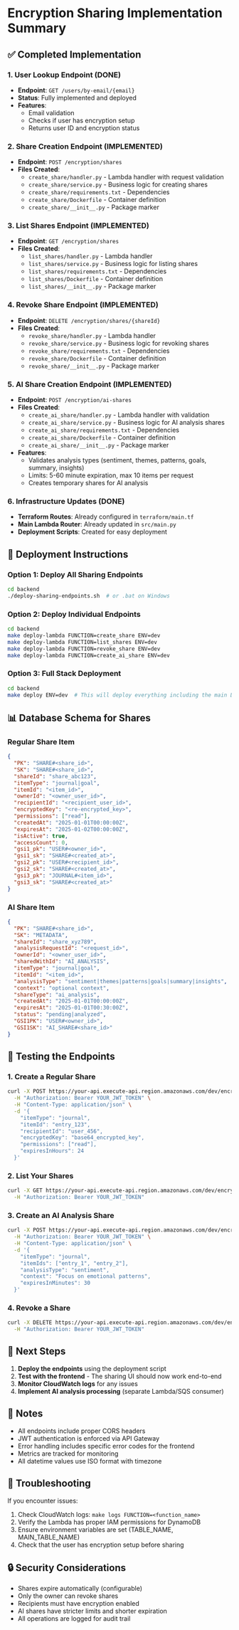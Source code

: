 # Encryption Sharing Implementation Summary

## ✅ Completed Implementation

### 1. User Lookup Endpoint (DONE)
- **Endpoint**: `GET /users/by-email/{email}`
- **Status**: Fully implemented and deployed
- **Features**:
  - Email validation
  - Checks if user has encryption setup
  - Returns user ID and encryption status

### 2. Share Creation Endpoint (IMPLEMENTED)
- **Endpoint**: `POST /encryption/shares`
- **Files Created**:
  - `create_share/handler.py` - Lambda handler with request validation
  - `create_share/service.py` - Business logic for creating shares
  - `create_share/requirements.txt` - Dependencies
  - `create_share/Dockerfile` - Container definition
  - `create_share/__init__.py` - Package marker

### 3. List Shares Endpoint (IMPLEMENTED)
- **Endpoint**: `GET /encryption/shares`
- **Files Created**:
  - `list_shares/handler.py` - Lambda handler
  - `list_shares/service.py` - Business logic for listing shares
  - `list_shares/requirements.txt` - Dependencies
  - `list_shares/Dockerfile` - Container definition
  - `list_shares/__init__.py` - Package marker

### 4. Revoke Share Endpoint (IMPLEMENTED)
- **Endpoint**: `DELETE /encryption/shares/{shareId}`
- **Files Created**:
  - `revoke_share/handler.py` - Lambda handler
  - `revoke_share/service.py` - Business logic for revoking shares
  - `revoke_share/requirements.txt` - Dependencies
  - `revoke_share/Dockerfile` - Container definition
  - `revoke_share/__init__.py` - Package marker

### 5. AI Share Creation Endpoint (IMPLEMENTED)
- **Endpoint**: `POST /encryption/ai-shares`
- **Files Created**:
  - `create_ai_share/handler.py` - Lambda handler with validation
  - `create_ai_share/service.py` - Business logic for AI analysis shares
  - `create_ai_share/requirements.txt` - Dependencies
  - `create_ai_share/Dockerfile` - Container definition
  - `create_ai_share/__init__.py` - Package marker
- **Features**:
  - Validates analysis types (sentiment, themes, patterns, goals, summary, insights)
  - Limits: 5-60 minute expiration, max 10 items per request
  - Creates temporary shares for AI analysis

### 6. Infrastructure Updates (DONE)
- **Terraform Routes**: Already configured in `terraform/main.tf`
- **Main Lambda Router**: Already updated in `src/main.py`
- **Deployment Scripts**: Created for easy deployment

## 🚀 Deployment Instructions

### Option 1: Deploy All Sharing Endpoints
```bash
cd backend
./deploy-sharing-endpoints.sh  # or .bat on Windows
```

### Option 2: Deploy Individual Endpoints
```bash
cd backend
make deploy-lambda FUNCTION=create_share ENV=dev
make deploy-lambda FUNCTION=list_shares ENV=dev
make deploy-lambda FUNCTION=revoke_share ENV=dev
make deploy-lambda FUNCTION=create_ai_share ENV=dev
```

### Option 3: Full Stack Deployment
```bash
cd backend
make deploy ENV=dev  # This will deploy everything including the main Lambda
```

## 📊 Database Schema for Shares

### Regular Share Item
```json
{
  "PK": "SHARE#<share_id>",
  "SK": "SHARE#<share_id>",
  "shareId": "share_abc123",
  "itemType": "journal|goal",
  "itemId": "<item_id>",
  "ownerId": "<owner_user_id>",
  "recipientId": "<recipient_user_id>",
  "encryptedKey": "<re-encrypted_key>",
  "permissions": ["read"],
  "createdAt": "2025-01-01T00:00:00Z",
  "expiresAt": "2025-01-02T00:00:00Z",
  "isActive": true,
  "accessCount": 0,
  "gsi1_pk": "USER#<owner_id>",
  "gsi1_sk": "SHARE#<created_at>",
  "gsi2_pk": "USER#<recipient_id>",
  "gsi2_sk": "SHARE#<created_at>",
  "gsi3_pk": "JOURNAL#<item_id>",
  "gsi3_sk": "SHARE#<created_at>"
}
```

### AI Share Item
```json
{
  "PK": "SHARE#<share_id>",
  "SK": "METADATA",
  "shareId": "share_xyz789",
  "analysisRequestId": "<request_id>",
  "ownerId": "<owner_user_id>",
  "sharedWithId": "AI_ANALYSIS",
  "itemType": "journal|goal",
  "itemId": "<item_id>",
  "analysisType": "sentiment|themes|patterns|goals|summary|insights",
  "context": "optional context",
  "shareType": "ai_analysis",
  "createdAt": "2025-01-01T00:00:00Z",
  "expiresAt": "2025-01-01T00:30:00Z",
  "status": "pending|analyzed",
  "GSI1PK": "USER#<owner_id>",
  "GSI1SK": "AI_SHARE#<share_id>"
}
```

## 🧪 Testing the Endpoints

### 1. Create a Regular Share
```bash
curl -X POST https://your-api.execute-api.region.amazonaws.com/dev/encryption/shares \
  -H "Authorization: Bearer YOUR_JWT_TOKEN" \
  -H "Content-Type: application/json" \
  -d '{
    "itemType": "journal",
    "itemId": "entry_123",
    "recipientId": "user_456",
    "encryptedKey": "base64_encrypted_key",
    "permissions": ["read"],
    "expiresInHours": 24
  }'
```

### 2. List Your Shares
```bash
curl -X GET https://your-api.execute-api.region.amazonaws.com/dev/encryption/shares \
  -H "Authorization: Bearer YOUR_JWT_TOKEN"
```

### 3. Create an AI Analysis Share
```bash
curl -X POST https://your-api.execute-api.region.amazonaws.com/dev/encryption/ai-shares \
  -H "Authorization: Bearer YOUR_JWT_TOKEN" \
  -H "Content-Type: application/json" \
  -d '{
    "itemType": "journal",
    "itemIds": ["entry_1", "entry_2"],
    "analysisType": "sentiment",
    "context": "Focus on emotional patterns",
    "expiresInMinutes": 30
  }'
```

### 4. Revoke a Share
```bash
curl -X DELETE https://your-api.execute-api.region.amazonaws.com/dev/encryption/shares/share_abc123 \
  -H "Authorization: Bearer YOUR_JWT_TOKEN"
```

## 🎯 Next Steps

1. **Deploy the endpoints** using the deployment script
2. **Test with the frontend** - The sharing UI should now work end-to-end
3. **Monitor CloudWatch logs** for any issues
4. **Implement AI analysis processing** (separate Lambda/SQS consumer)

## 📝 Notes

- All endpoints include proper CORS headers
- JWT authentication is enforced via API Gateway
- Error handling includes specific error codes for the frontend
- Metrics are tracked for monitoring
- All datetime values use ISO format with timezone

## 🐛 Troubleshooting

If you encounter issues:

1. Check CloudWatch logs: `make logs FUNCTION=<function_name>`
2. Verify the Lambda has proper IAM permissions for DynamoDB
3. Ensure environment variables are set (TABLE_NAME, MAIN_TABLE_NAME)
4. Check that the user has encryption setup before sharing

## 🔒 Security Considerations

- Shares expire automatically (configurable)
- Only the owner can revoke shares
- Recipients must have encryption enabled
- AI shares have stricter limits and shorter expiration
- All operations are logged for audit trail
